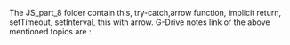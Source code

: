 The JS_part_8 folder contain this, try-catch,arrow function, implicit return, setTimeout, setInterval, this with arrow.
G-Drive notes link of the above mentioned topics are :
